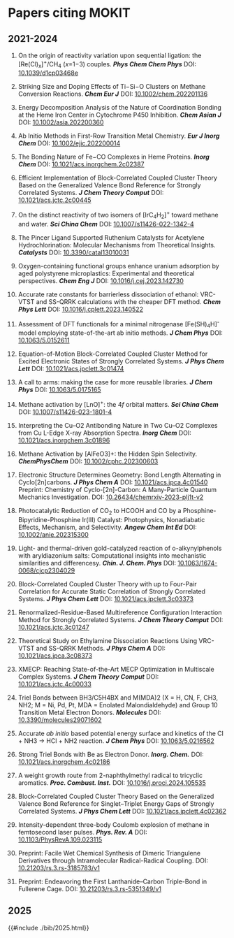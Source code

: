 # Papers citing MOKIT

## 2021-2024

1. On the origin of reactivity variation upon sequential ligation: the [Re(Cl)<sub>x</sub>]<sup>+</sup>/CH<sub>4</sub> (*x*=1−3) couples. ***Phys Chem Chem Phys*** DOI: [10.1039/d1cp03468e](https://doi.org/10.1039/D1CP03468E)

2. Striking Size and Doping Effects of Ti−Si−O Clusters on Methane Conversion Reactions. ***Chem Eur J*** DOI: [10.1002/chem.202201136](https://doi.org/10.1002/chem.202201136)

3. Energy Decomposition Analysis of the Nature of Coordination Bonding at the Heme Iron Center in Cytochrome P450 Inhibition. ***Chem Asian J*** DOI: [10.1002/asia.202200360](https://doi.org/10.1002/asia.202200360)

4. Ab Initio Methods in First-Row Transition Metal Chemistry. ***Eur J Inorg Chem*** DOI: [10.1002/ejic.202200014](https://doi.org/10.1002/ejic.202200014)

5. The Bonding Nature of Fe−CO Complexes in Heme Proteins. ***Inorg Chem*** DOI: [10.1021/acs.inorgchem.2c02387](https://doi.org/10.1021/acs.inorgchem.2c02387)

6. Efficient Implementation of Block-Correlated Coupled Cluster Theory Based on the Generalized Valence Bond Reference for Strongly Correlated Systems. ***J Chem Theory Comput*** DOI: [10.1021/acs.jctc.2c00445](https://doi.org/10.1021/acs.jctc.2c00445)

7. On the distinct reactivity of two isomers of [IrC<sub>4</sub>H<sub>2</sub>]<sup>+</sup> toward methane and water. ***Sci China Chem*** DOI: [10.1007/s11426-022-1342-4](https://link.springer.com/article/10.1007/s11426-022-1342-4)

8. The Pincer Ligand Supported Ruthenium Catalysts for Acetylene Hydrochlorination: Molecular Mechanisms from Theoretical Insights. ***Catalysts*** DOI: [10.3390/catal13010031](https://doi.org/10.3390/catal13010031)

9. Oxygen-containing functional groups enhance uranium adsorption by aged polystyrene microplastics: Experimental and theoretical perspectives. ***Chem Eng J*** DOI: [10.1016/j.cej.2023.142730](https://doi.org/10.1016/j.cej.2023.142730)

10. Accurate rate constants for barrierless dissociation of ethanol: VRC-VTST and SS-QRRK calculations with the cheaper DFT method. ***Chem Phys Lett*** DOI: [10.1016/j.cplett.2023.140522](https://doi.org/10.1016/j.cplett.2023.140522)

11. Assessment of DFT functionals for a minimal nitrogenase [Fe(SH)<sub>4</sub>H]<sup>-</sup> model employing state-of-the-art ab initio methods. ***J Chem Phys*** DOI: [10.1063/5.0152611](https://doi.org/10.1063/5.0152611)

12. Equation-of-Motion Block-Correlated Coupled Cluster Method for Excited Electronic States of Strongly Correlated Systems. ***J Phys Chem Lett*** DOI: [10.1021/acs.jpclett.3c01474](https://doi.org/10.1021/acs.jpclett.3c01474)

13. A call to arms: making the case for more reusable libraries. ***J Chem Phys*** DOI: [10.1063/5.0175165](https://doi.org/10.1063/5.0175165)

14. Methane activation by [LnO]<sup>+</sup>: the 4*f* orbital matters. ***Sci China Chem*** DOI: [10.1007/s11426-023-1801-4](https://doi.org/10.1007/s11426-023-1801-4)

15. Interpreting the Cu–O2 Antibonding Nature in Two Cu–O2 Complexes from Cu L-Edge X-ray Absorption Spectra. ***Inorg Chem*** DOI: [10.1021/acs.inorgchem.3c01896](https://doi.org/10.1021/acs.inorgchem.3c01896)

16. Methane Activation by [AlFeO3]+: the Hidden Spin Selectivity. ***ChemPhysChem*** DOI: [10.1002/cphc.202300603](https://doi.org/10.1002/cphc.202300603)

17. Electronic Structure Determines Geometry: Bond Length Alternating in Cyclo[2n]carbons. ***J Phys Chem A*** DOI: [10.1021/acs.jpca.4c01540](https://pubs.acs.org/doi/10.1021/acs.jpca.4c01540)   
Preprint: Chemistry of Cyclo-[2n]-Carbon: A Many-Particle Quantum Mechanics Investigation. DOI: [10.26434/chemrxiv-2023-plj1t-v2](https://doi.org/10.26434/chemrxiv-2023-plj1t-v2)

18. Photocatalytic Reduction of CO<sub>2</sub> to HCOOH and CO by a Phosphine-Bipyridine-Phosphine Ir(III) Catalyst: Photophysics, Nonadiabatic Effects, Mechanism, and Selectivity. ***Angew Chem Int Ed*** DOI: [10.1002/anie.202315300](https://doi.org/10.1002/anie.202315300)

19. Light- and thermal-driven gold-catalyzed reaction of o-alkynylphenols with aryldiazonium salts: Computational insights into mechanistic similarities and differencesy. ***Chin. J. Chem. Phys*** DOI: [10.1063/1674-0068/cjcp2304029](https://doi.org/10.1063/1674-0068/cjcp2304029)

20. Block-Correlated Coupled Cluster Theory with up to Four-Pair Correlation for Accurate Static Correlation of Strongly Correlated Systems. ***J Phys Chem Lett*** DOI: [10.1021/acs.jpclett.3c03373](https://doi.org/10.1021/acs.jpclett.3c03373)

21. Renormalized-Residue-Based Multireference Configuration Interaction Method for Strongly Correlated Systems. ***J Chem Theory Comput*** DOI: [10.1021/acs.jctc.3c01247](https://doi.org/10.1021/acs.jctc.3c01247)

22. Theoretical Study on Ethylamine Dissociation Reactions Using VRC-VTST and SS-QRRK Methods. ***J Phys Chem A*** DOI: [10.1021/acs.jpca.3c08373](https://doi.org/10.1021/acs.jpca.3c08373)

23. XMECP: Reaching State-of-the-Art MECP Optimization in Multiscale Complex Systems. ***J Chem Theory Comput*** DOI: [10.1021/acs.jctc.4c00033](https://doi.org/10.1021/acs.jctc.4c00033)

24. Triel Bonds between BH3/C5H4BX and M(MDA)2 (X = H, CN, F, CH3, NH2; M = Ni, Pd, Pt, MDA = Enolated Malondialdehyde) and Group 10 Transition Metal Electron Donors. ***Molecules*** DOI: [10.3390/molecules29071602](https://doi.org/10.3390/molecules29071602)

25. Accurate *ab initio* based potential energy surface and kinetics of the Cl + NH3 → HCl + NH2 reaction. ***J Chem Phys*** DOI: [10.1063/5.0216562](https://doi.org/10.1063/5.0216562)

26. Strong Triel Bonds with Be as Electron Donor. ***Inorg. Chem.*** DOI: [10.1021/acs.inorgchem.4c02186](https://doi.org/10.1021/acs.inorgchem.4c02186)

27. A weight growth route from 2-naphthylmethyl radical to tricyclic aromatics. ***Proc. Combust. Inst.*** DOI: [10.1016/j.proci.2024.105535](https://doi.org/10.1016/j.proci.2024.105535)

28. Block-Correlated Coupled Cluster Theory Based on the Generalized Valence Bond Reference for Singlet–Triplet Energy Gaps of Strongly Correlated Systems. ***J Phys Chem Lett*** DOI: [10.1021/acs.jpclett.4c02362](https://doi.org/10.1021/acs.jpclett.4c02362)

29. Intensity-dependent three-body Coulomb explosion of methane in femtosecond laser pulses. ***Phys. Rev. A*** DOI: [10.1103/PhysRevA.109.023115](https://doi.org/10.1103/PhysRevA.109.023115)

30. Preprint: Facile Wet Chemical Synthesis of Dimeric Triangulene Derivatives through Intramolecular Radical-Radical Coupling. DOI: [10.21203/rs.3.rs-3185783/v1](https://doi.org/10.21203/rs.3.rs-3185783/v1)

31. Preprint: Endeavoring the First Lanthanide–Carbon Triple-Bond in Fullerene Cage. DOI: [10.21203/rs.3.rs-5351349/v1](https://doi.org/10.21203/rs.3.rs-5351349/v1)

## 2025

<!-- ACS style, generated by zotero
 updated 20250619 by wsr -->
{{#include ./bib/2025.html}}
